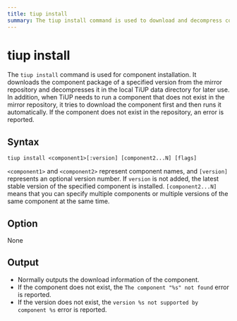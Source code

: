 ```yaml
---
title: tiup install
summary: The tiup install command is used to download and decompress component packages from the mirror repository for later use. If the component does not exist in the repository, it tries to download it and then runs it automatically. The syntax is "tiup install <component1>[:version] [component2...N] [flags]". There are no options, and the output includes download information or error messages if the component or version does not exist.
---
```


# tiup install

The `tiup install` command is used for component installation. It downloads the component package of a specified version from the mirror repository and decompresses it in the local TiUP data directory for later use. In addition, when TiUP needs to run a component that does not exist in the mirror repository, it tries to download the component first and then runs it automatically. If the component does not exist in the repository, an error is reported.

## Syntax

```shell
tiup install <component1>[:version] [component2...N] [flags]
```

`<component1>` and `<component2>` represent component names, and `[version]` represents an optional version number. If `version` is not added, the latest stable version of the specified component is installed. `[component2...N]` means that you can specify multiple components or multiple versions of the same component at the same time.

## Option

None

## Output

- Normally outputs the download information of the component.
- If the component does not exist, the `The component "%s" not found` error is reported.
- If the version does not exist, the `version %s not supported by component %s` error is reported.
